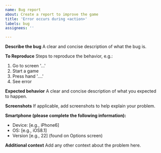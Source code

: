 ```yaml
---
name: Bug report
about: Create a report to improve the game
title: 'Error occurs during <action>'
labels: bug
assignees: ''

---
```


**Describe the bug**
A clear and concise description of what the bug is.

**To Reproduce**
Steps to reproduce the behavior, e.g.:
1. Go to screen '...'
2. Start a game
3. Press hand '....'
4. See error

**Expected behavior**
A clear and concise description of what you expected to happen.

**Screenshots**
If applicable, add screenshots to help explain your problem.

**Smartphone (please complete the following information):**
 - Device: [e.g., iPhone6]
 - OS: [e.g., iOS8.1]
 - Version [e.g., 22] (found on Options screen)

**Additional context**
Add any other context about the problem here.
